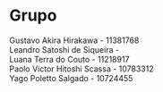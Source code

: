 # Grupo

Gustavo Akira Hirakawa - 11381768 <br>
Leandro Satoshi de Siqueira - <br>
Luana Terra do Couto - 11218917 <br>
Paolo Victor Hitoshi Scassa - 10783312 <br>
Yago Poletto Salgado - 10724455<br>
